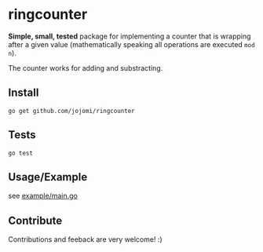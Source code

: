 # ringcounter

**Simple, small, tested** package for implementing a counter that is wrapping after a given value (mathematically speaking all operations are executed `mod n`).

The counter works for adding and substracting.


## Install

`go get github.com/jojomi/ringcounter`


## Tests

`go test`


## Usage/Example

see [example/main.go](example/main.go)


## Contribute

Contributions and feeback are very welcome! :)
